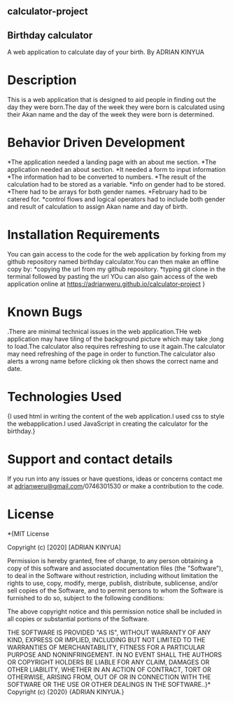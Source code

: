 ## calculator-project
## Birthday calculator
A web application to calculate day of your birth.
By ADRIAN KINYUA
# Description
This is a web application that is designed to aid people in finding out the day they were born.The day of the week they were born is calculated using their Akan name and the day of the week they were born is determined. 

# Behavior Driven Development
*The application needed a landing page with an about me section. *The application needed an about section. *It needed a form to input information *The information had to be converted to numbers. *The result of the calculation had to be stored as a variable. *info on gender had to be stored. *There had to be arrays for both gender names. *February had to be catered for. *control flows and logical operators had to include both gender and result of calculation to assign Akan name and day of birth.

# Installation Requirements
You can gain access to the code for the web application by forking from my github repository named birthday calculator.You can then make an offline copy by: *copying the url from my github repository. *typing git clone in the terminal followed by pasting the url YOu can also gain access of the web application online at https://adrianweru.github.io/calculator-project }

 # Known Bugs
.There are minimal technical issues in the web application.THe web application may have tiling of the background picture which may take ;long to load.The calculator also requires refreshing to use it again.The calculator may need refreshing of the page in order to function.The calculator also alerts a wrong name before clicking ok then shows the correct name and date. 

# Technologies Used
{I used html in writing the content of the web application.I used css to style the webapplication.I used JavaScript in creating the calculator for the birthday.}

# Support and contact details
If you run into any issues or have questions, ideas or concerns contact me at adrianweru@gmail.com/0746301530 or make a contribution to the code.

# License
*{MIT License

Copyright (c) [2020] [ADRIAN KINYUA]

Permission is hereby granted, free of charge, to any person obtaining a copy of this software and associated documentation files (the "Software"), to deal in the Software without restriction, including without limitation the rights to use, copy, modify, merge, publish, distribute, sublicense, and/or sell copies of the Software, and to permit persons to whom the Software is furnished to do so, subject to the following conditions:

The above copyright notice and this permission notice shall be included in all copies or substantial portions of the Software.

THE SOFTWARE IS PROVIDED "AS IS", WITHOUT WARRANTY OF ANY KIND, EXPRESS OR IMPLIED, INCLUDING BUT NOT LIMITED TO THE WARRANTIES OF MERCHANTABILITY, FITNESS FOR A PARTICULAR PURPOSE AND NONINFRINGEMENT. IN NO EVENT SHALL THE AUTHORS OR COPYRIGHT HOLDERS BE LIABLE FOR ANY CLAIM, DAMAGES OR OTHER LIABILITY, WHETHER IN AN ACTION OF CONTRACT, TORT OR OTHERWISE, ARISING FROM, OUT OF OR IN CONNECTION WITH THE SOFTWARE OR THE USE OR OTHER DEALINGS IN THE SOFTWARE..}* Copyright (c) {2020} {ADRIAN KINYUA.}
